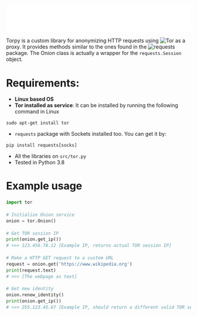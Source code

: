 <div align='center'>
  <img src="./assets/torpy.png">
</div>

Torpy is a custom library for anonymizing HTTP requests using ![Tor](https://www.torproject.org/) as a proxy. It provides methods similar to the ones found in the ![`requests`](https://pypi.org/project/requests) package. The Onion class is actually a wrapper for the `requests.Session` object.

# Requirements:

- **Linux based OS**
- **Tor installed as service**: It can be installed by running the following command in Linux
```console
sudo apt-get install tor
```
- `requests` package with Sockets installed too. You can get it by:
```console
pip install requests[socks]
```
- All the libraries on `src/tor.py`
- Tested in Python 3.8

# Example usage

```python
import tor

# Initialize Onion service
onion = tor.Onion()

# Get TOR session IP
print(onion.get_ip())
# >>> 123.456.78.12 [Example IP, returns actual TOR session IP]

# Make a HTTP GET request to a custom URL
request = onion.get('https://www.wikipedia.org')
print(request.text)
# >>> [The webpage as text]

# Get new identity
onion.renew_identity()
print(onion.get_ip())
# >>> 255.123.45.67 [Example IP, should return a different valid TOR session IP]
```
